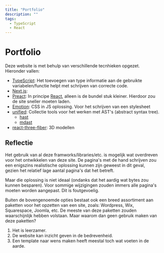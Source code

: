 ```yaml
---
title: "Portfolio"
description: ""
tags: 
  - TypeScript
  - React
---
```


# Portfolio

Deze website is met behulp van verschillende tecnhieken opgezet. Hieronder vallen:

- [TypeScript](): Het toevoegen van type informatie aan de gebruikte variabelen/functie helpt met schrijven van correcte code.
- [Next.js](https://nextjs.org/): 
- [Preact](https://preactjs.com/): In principe [React](https://reactjs.org/), alleen is de bundel stuk kleiner. Hierdoor zou de site sneller moeten laden.
- [Emotion](https://emotion.sh/docs/introduction): CSS in JS oplossing. Voor het schrijven van een stylesheet 
- [unified](): Collectie tools voor het werken met AST's (abstract syntax tree).
  - [hast]()
  - [mdast]()
- [react-three-fiber](): 3D modellen 



## Reflectie 
Het gebruik van al deze framworks/libraries/etc. is mogelijk wat overdreven voor het ontwikkelen van deze site. De pagina's met de hand schrijven zou een enigszins realistische oplossing kunnen zijn geweest in dit geval, gezien het relatief lage aantal pagina's dat het betreft. 

Maar die oplossing is niet ideaal (ondanks dat het aardig wat bytes zou kunnen besparen). Voor sommige wijzigingen zouden immers alle pagina's moeten worden aangepast. Dit is foutgevoelig. 

Buiten de bovengenoemde opties bestaat ook een breed assortiment aan paketten voor het opzetten van een site, zoals: Wordpress, Wix, Squarespace, Joomla, etc. De meeste van deze paketten zouden waarschijnlijk hebben volstaan. Maar waarom dan geen gebruik maken van deze paketten?

1. Het is leerzamer.
1. De website kan inzicht geven in de bedrevenheid.
1. Een template naar wens maken heeft meestal toch wat voeten in de aarde.
